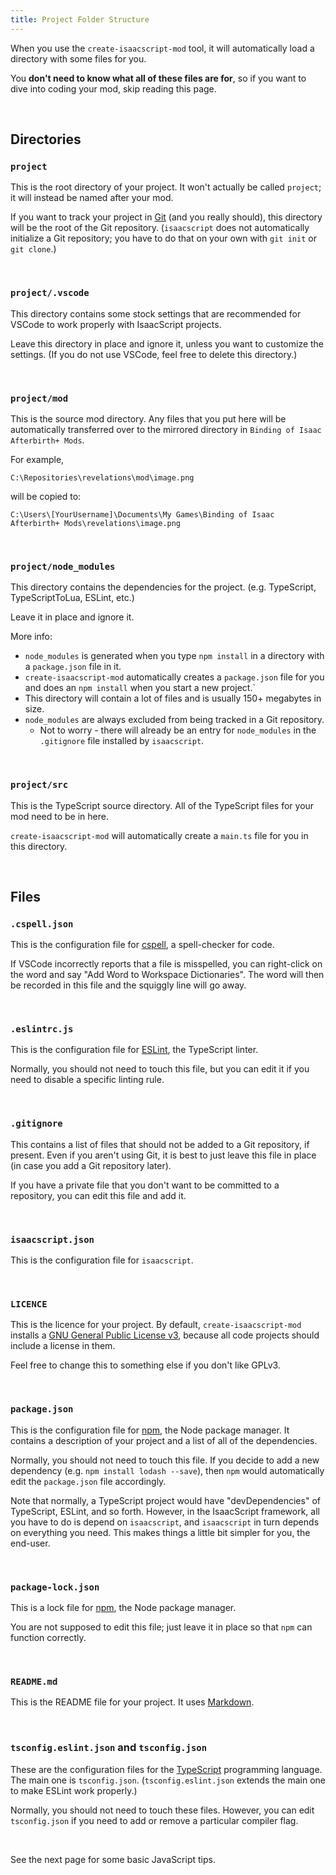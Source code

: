 ```yaml
---
title: Project Folder Structure
---
```


When you use the `create-isaacscript-mod` tool, it will automatically load a directory with some files for you.

You **don't need to know what all of these files are for**, so if you want to dive into coding your mod, skip reading this page.

<br />

## Directories

### `project`

This is the root directory of your project. It won't actually be called `project`; it will instead be named after your mod.

If you want to track your project in [Git](https://git-scm.com/) (and you really should), this directory will be the root of the Git repository. (`isaacscript` does not automatically initialize a Git repository; you have to do that on your own with `git init` or `git clone`.)

<br />

### `project/.vscode`

This directory contains some stock settings that are recommended for VSCode to work properly with IsaacScript projects.

Leave this directory in place and ignore it, unless you want to customize the settings. (If you do not use VSCode, feel free to delete this directory.)

<br />

### `project/mod`

This is the source mod directory. Any files that you put here will be automatically transferred over to the mirrored directory in `Binding of Isaac Afterbirth+ Mods`.

For example,
```
C:\Repositories\revelations\mod\image.png
```
will be copied to:
```
C:\Users\[YourUsername]\Documents\My Games\Binding of Isaac Afterbirth+ Mods\revelations\image.png
```

<br />

### `project/node_modules`

This directory contains the dependencies for the project. (e.g. TypeScript, TypeScriptToLua, ESLint, etc.)

Leave it in place and ignore it.

More info:

* `node_modules` is generated when you type `npm install` in a directory with a `package.json` file in it.
* `create-isaacscript-mod` automatically creates a `package.json` file for you and does an `npm install` when you start a new project.`
* This directory will contain a lot of files and is usually 150+ megabytes in size.
* `node_modules` are always excluded from being tracked in a Git repository.
  * Not to worry - there will already be an entry for `node_modules` in the `.gitignore` file installed by `isaacscript`.

<br />

### `project/src`

This is the TypeScript source directory. All of the TypeScript files for your mod need to be in here.

`create-isaacscript-mod` will automatically create a `main.ts` file for you in this directory.

<br />

## Files

### `.cspell.json`

This is the configuration file for [cspell](https://github.com/streetsidesoftware/cspell), a spell-checker for code.

If VSCode incorrectly reports that a file is misspelled, you can right-click on the word and say "Add Word to Workspace Dictionaries". The word will then be recorded in this file and the squiggly line will go away.

<br />

### `.eslintrc.js`

This is the configuration file for [ESLint](https://eslint.org/), the TypeScript linter.

Normally, you should not need to touch this file, but you can edit it if you need to disable a specific linting rule.

<br />

### `.gitignore`

This contains a list of files that should not be added to a Git repository, if present. Even if you aren't using Git, it is best to just leave this file in place (in case you add a Git repository later).

If you have a private file that you don't want to be committed to a repository, you can edit this file and add it.

<br />

### `isaacscript.json`

This is the configuration file for `isaacscript`.

<br />

### `LICENCE`

This is the licence for your project. By default, `create-isaacscript-mod` installs a [GNU General Public License v3](https://www.gnu.org/licenses/gpl-3.0.en.html), because all code projects should include a license in them.

Feel free to change this to something else if you don't like GPLv3.

<br />

### `package.json`

This is the configuration file for [npm](https://www.npmjs.com/), the Node package manager. It contains a description of your project and a list of all of the dependencies.

Normally, you should not need to touch this file. If you decide to add a new dependency (e.g. `npm install lodash --save`), then `npm` would automatically edit the `package.json` file accordingly.

Note that normally, a TypeScript project would have "devDependencies" of TypeScript, ESLint, and so forth. However, in the IsaacScript framework, all you have to do is depend on `isaacscript`, and `isaacscript` in turn depends on everything you need. This makes things a little bit simpler for you, the end-user.

<br />

### `package-lock.json`

This is a lock file for [npm](https://www.npmjs.com/), the Node package manager.

You are not supposed to edit this file; just leave it in place so that `npm` can function correctly.

<br />

### `README.md`

This is the README file for your project. It uses [Markdown](https://guides.github.com/features/mastering-markdown/).

<br />

### `tsconfig.eslint.json` and `tsconfig.json`

These are the configuration files for the [TypeScript](https://www.typescriptlang.org/) programming language. The main one is `tsconfig.json`. (`tsconfig.eslint.json` extends the main one to make ESLint work properly.)

Normally, you should not need to touch these files. However, you can edit `tsconfig.json` if you need to add or remove a particular compiler flag.

<br />

See the next page for some basic JavaScript tips.
